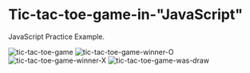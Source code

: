 # Tic-tac-toe-game-in-"JavaScript"
JavaScript Practice Example.

![tic-tac-toe-game](https://github.com/adibmansuri511/Tic-tac-toe-game-in-javaScript/assets/135020831/a971832a-0a43-47e2-bcd1-c1f943c60e30)
![tic-tac-toe-game-winner-O](https://github.com/adibmansuri511/Tic-tac-toe-game-in-javaScript/assets/135020831/717f13de-1793-42a9-9f24-259279e12162)
![tic-tac-toe-game-winner-X](https://github.com/adibmansuri511/Tic-tac-toe-game-in-javaScript/assets/135020831/affd9826-0ecf-47ab-975f-90283a23369a)
![tic-tac-toe-game-was-draw](https://github.com/adibmansuri511/Tic-tac-toe-game-in-javaScript/assets/135020831/61692b1e-891d-4b35-b886-5f85f3c4ef32)
